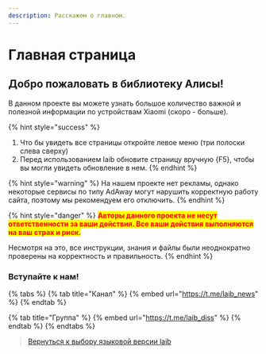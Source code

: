 ```yaml
---
description: Расскажем о главном.
---
```


# Главная страница

## Добро пожаловать в библиотеку Алисы!

В данном проекте вы можете узнать большое количество важной и полезной информации по устройствам Xiaomi (скоро - больше).

{% hint style="success" %}
1. Что бы увидеть все страницы откройте левое меню (три полоски слева сверху)
2. Перед использованием laib обновите страницу вручную {F5}, чтобы вы могли увидеть обновление в нем.
{% endhint %}

{% hint style="warning" %}
На нашем проекте нет рекламы, однако некоторые сервисы по типу AdAway могут нарушить корректную работу сайта, поэтому мы рекомендуем его отключить.
{% endhint %}

{% hint style="danger" %}
<mark style="color:red;">**Авторы данного проекта не несут ответственности за ваши действия. Все ваши действия выполняются на ваш страх и риск.**</mark>&#x20;

Несмотря на это, все инструкции, знания и файлы были неоднократно проверены на корректность и правильность.
{% endhint %}



### Вступайте к нам!

{% tabs %}
{% tab title="Канал" %}
{% embed url="https://t.me/laib_news" %}
{% endtab %}

{% tab title="Группа" %}
{% embed url="https://t.me/laib_diss" %}
{% endtab %}
{% endtabs %}





> [Вернуться к выбору языковой версии laib](https://laib.gitbook.io/laib/)
